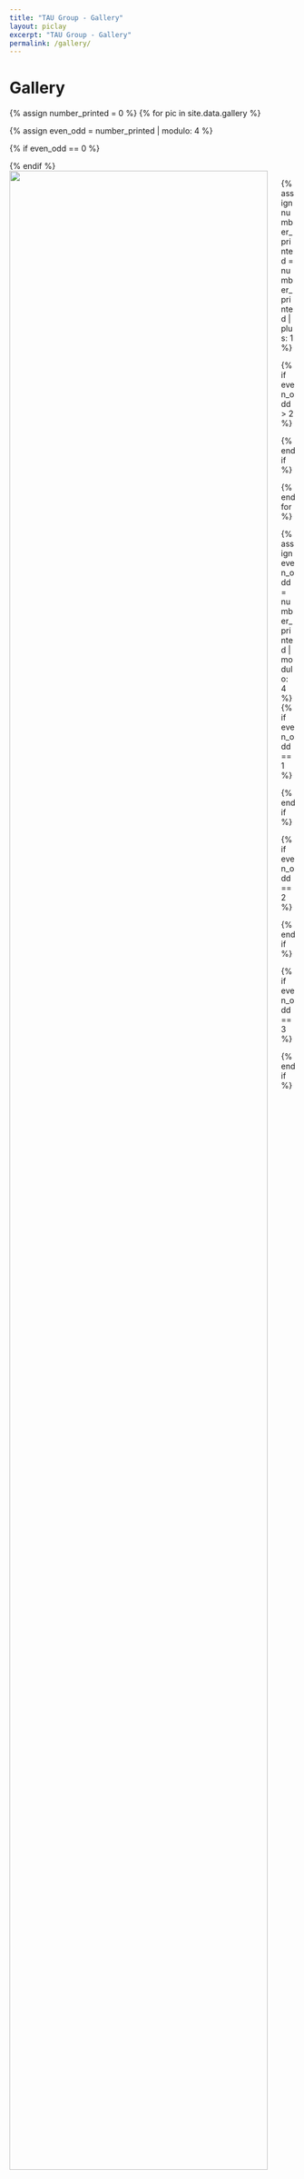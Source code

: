 ```yaml
---
title: "TAU Group - Gallery"
layout: piclay
excerpt: "TAU Group - Gallery"
permalink: /gallery/
---
```


[comment]: <> (#### Autopilot in Virtual RELLIS [&#40;visit V-RELLIS&#41;]&#40;https://sites.google.com/tamu.edu/rellisvirtualmap/&#41;:)

[comment]: <> (<iframe width="560" height="315" src="https://www.youtube.com/embed/6TEmWmkSpAQ" frameborder="0" allowfullscreen></iframe>)

# Gallery

{% assign number_printed = 0 %}
{% for pic in site.data.gallery %}

{% assign even_odd = number_printed | modulo: 4 %}

{% if even_odd == 0 %}
<div class="row">
{% endif %}

<div class="col-sm-3 clearfix">
<img src="{{ site.url }}{{ site.baseurl }}/images/picpic/Gallery/{{ pic.image }}" class="img-fluid" width="95%" style="float: left" />
</div>

{% assign number_printed = number_printed | plus: 1 %}

{% if even_odd > 2 %}
</div>
{% endif %}


{% endfor %}

{% assign even_odd = number_printed | modulo: 4 %}
{% if even_odd == 1 %}
</div>
{% endif %}

{% if even_odd == 2 %}
</div>
{% endif %}

{% if even_odd == 3 %}
</div>
{% endif %}

<p> &nbsp; </p>

